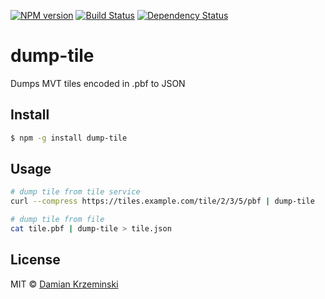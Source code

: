 [![NPM version][npm-image]][npm-url]
[![Build Status][travis-image]][travis-url]
[![Dependency Status][gemnasium-image]][gemnasium-url]

# dump-tile

Dumps MVT tiles encoded in .pbf to JSON

## Install

```sh
$ npm -g install dump-tile
```

## Usage

```sh
# dump tile from tile service
curl --compress https://tiles.example.com/tile/2/3/5/pbf | dump-tile

# dump tile from file
cat tile.pbf | dump-tile > tile.json
```

## License

MIT © [Damian Krzeminski](https://furkot.com)

[npm-image]: https://img.shields.io/npm/v/dump-tile.svg
[npm-url]: https://npmjs.org/package/dump-tile

[travis-url]: https://travis-ci.org/pirxpilot/dump-tile
[travis-image]: https://img.shields.io/travis/pirxpilot/dump-tile.svg

[gemnasium-image]: https://img.shields.io/gemnasium/pirxpilot/dump-tile.svg
[gemnasium-url]: https://gemnasium.com/pirxpilot/dump-tile
